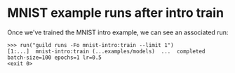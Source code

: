 # MNIST example runs after intro train

Once we've trained the MNIST intro example, we can see an associated
run:

    >>> run("guild runs -Fo mnist-intro:train --limit 1")
    [1:...]  mnist-intro:train (...examples/models)  ...  completed  batch-size=100 epochs=1 lr=0.5
    <exit 0>
